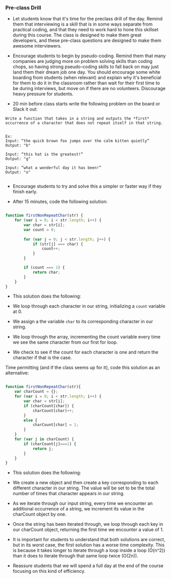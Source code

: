 ### Pre-class Drill

* Let students know that it's time for the preclass drill of the day. Remind them that interviewing is a skill that is in some ways separate from practical coding, and that they need to work hard to hone this skillset during this course. The class is designed to make them great developers, and these pre-class questions are designed to make them awesome interviewers.

* Encourage students to begin by pseudo-coding. Remind them that many companies are judging more on problem solving skills than coding chops, so having strong pseudo-coding skills to fall back on may just land them their dream job one day. You should encourage some white boarding from students (when relevant) and explain why it's beneficial for them to do it in the classroom rather than wait for their first time to be during interviews, but move on if there are no volunteers. Discourage heavy pressure for students.

* 20 min before class starts write the following problem on the board or Slack it out:

```
Write a function that takes in a string and outputs the *first* occurrence of a character that does not repeat itself in that string.


Ex:
Input: “the quick brown fox jumps over the calm kitten quietly”
Output: "b"

Input: “this hat is the greatest!”
Output: "g"

Input: “what a wonderful day it has been!”
Output: "o"


```

* Encourage students to try and solve this a simpler or faster way if they finish early.

* After 15 minutes, code the following solution:

```js

function firstNonRepeatChar(str) {
	for (var i = 0; i < str.length; i++) {
		var char = str[i];
		var count = 0;
		
		for (var j = 0; j < str.length; j++) {
			if (str[j] === char) {
				count++;
			}
		}

		if (count === 1) {
			return char;
		}
	}
}

```

* This solution does the following:

* We loop through each character in our string, initializing a `count` variable at 0. 

* We assign a the variable `char` to its corresponding character in our string.

* We loop through the array, incrementing the count variable every time we see the same character from our first for loop.

* We check to see if the count for each character is one and return the character if that is the case.

Time permitting (and if the class seems up for it), code this solution as an alternative:

```js

function firstNonRepeatChar(str){
	var charCount = {};
	for (var i = 0; i < str.length; i++) {
		var char = str[i];
		if (charCount[char]) {
			charCount[char]++;
		}
		else {
			charCount[char] = 1;
		}
	}
	for (var j in charCount) {
		if (charCount[j]===1) {
			return j;
		}
	}
}  

```

* This solution does the following:

* We create a new object and then create a key corresponding to each different character in our string. The value will be set to be the total number of times that character appears in our string.

* As we iterate through our input string, every time we encounter an additional occurrence of a string, we increment its value in the charCount object by one. 

* Once the string has been iterated through, we loop through each key in our charCount object, returning the first time we encounter a value of 1.

* It is important for students to understand that both solutions are correct, but in its worst case, the first solution has a worse time complexity. This is because it takes longer to iterate through a loop inside a loop (O(n^2)) than it does to iterate through that same loop twice (O(2n)).

* Reassure students that we will spend a full day at the end of the course focusing on this kind of efficiency.